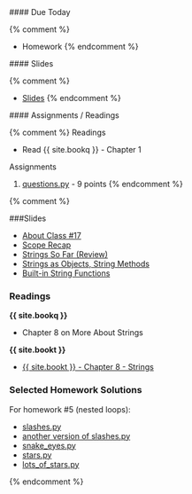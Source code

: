 <article class="due" markdown="block">
#### Due Today

{% comment %}
* Homework
{% endcomment %}

</article>

<article class="slides" markdown="block">
#### Slides

{% comment %}
* [Slides](classes/01/intro.html)
{% endcomment %}

</article>

<article class="assignments" markdown="block">
#### Assignments / Readings		

{% comment %}
Readings

* Read {{ site.bookq }} - Chapter 1

Assignments 

1. [questions.py](homework/hw01/questions.py) - 9 points
{% endcomment %}
</article>
{% comment %}
<a name="class17"></a>

###Slides
* [About Class #17](classes/17/meta.html)
* [Scope Recap](classes/17/review_scope.html)
* [Strings So Far (Review)](classes/17/review.html)
* [Strings as Objects, String Methods](classes/17/strings_as_objects.html)
* [Built-in String Functions](classes/17/strings_built_in_functions.html)

<!--
* (Optional) [Lists Intro](classes/17/slides/lists_intro.html)
-->
	

### Readings
__{{ site.bookq }}__

* Chapter 8 on More About Strings

__{{ site.bookt }}__

* [{{ site.bookt }} - Chapter 8 - Strings](http://openbookproject.net/thinkcs/python/english3e/strings.html)

### Selected Homework Solutions

For homework #5 (nested loops):

* [slashes.py](resources/code/hw5/slashes.py)
* [another version of slashes.py](resources/code/hw5/slashes_2.py)
* [snake_eyes.py](resources/code/hw5/snake_eyes.py)
* [stars.py](resources/code/hw5/stars.py)
* [lots_of_stars.py](resources/code/hw5/lots_of_stars.py)

{% endcomment %}
